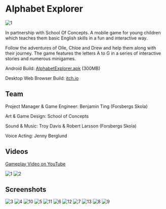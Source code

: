 # Alphabet Explorer
![1](/Images/01.png)

In partnership with School Of Concepts. A mobile game for young children which teaches them basic English skills in a fun and interactive way.

Follow the adventures of Olle, Chloe and Drew and help them along with their journey. The game features the letters A to G in a series of interactive stories and numerous minigames.

Android Build: [AlphabetExplorer.apk](https://www.dropbox.com/s/v1b9krmciwv34zt/Alphabet%20Explorer.apk?dl=0) (300MB)

Desktop Web Browser Build: [itch.io](https://tingzhb.itch.io/exploration-play-alphabet-explorer)


## Team
Project Manager & Game Engineer: Benjamin Ting (Forsbergs Skola)

Art & Game Design: School of Concepts

Sound & Music: Troy Davis & Robert Larsson (Forsbergs Skola)

Voice Acting: Jenny Berglund

## Videos 
[Gameplay Video on YouTube](https://youtu.be/cV9mxqOuaEg)

![1](https://custom-images.strikinglycdn.com/res/hrscywv4p/image/upload/c_limit,fl_lossy,h_9000,w_1920,f_auto,q_60/433019/375073_39609.gif)
![2](https://custom-images.strikinglycdn.com/res/hrscywv4p/image/upload/c_limit,fl_lossy,h_9000,w_1920,f_auto,q_60/433019/548679_196721.gif)

## Screenshots
![3](/Images/03.png)
![4](/Images/04.png)
![10](/Images/10.png)
![5](/Images/05.png)
![11](/Images/11.png)
![6](/Images/06.png)
![12](/Images/12.png)
![7](/Images/07.png)
![13](/Images/04.png)
![8](/Images/08.png)
![9](/Images/09.png)
